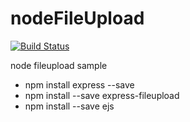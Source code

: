 # nodeFileUpload
[![Build Status](https://travis-ci.org/mrkayhyun/nodeFileUpload)](https://travis-ci.org/mrkayhyun/nodeFileUpload)

node fileupload sample

- npm install express --save
- npm install --save express-fileupload
- npm install --save ejs
 
